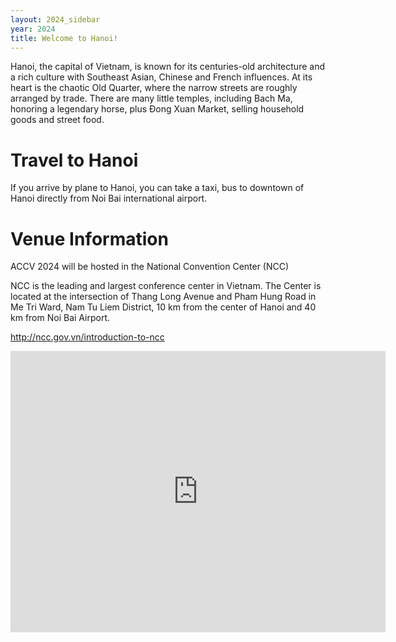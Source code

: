 ```yaml
---
layout: 2024_sidebar
year: 2024
title: Welcome to Hanoi!
---
```



Hanoi, the capital of Vietnam, is known for its centuries-old architecture and a rich culture with Southeast Asian, Chinese and French influences. At its heart is the chaotic Old Quarter, where the narrow streets are roughly arranged by trade. There are many little temples, including Bach Ma, honoring a legendary horse, plus Đong Xuan Market, selling household goods and street food.

# Travel to Hanoi

If you arrive by plane to Hanoi, you can take a taxi, bus to downtown of Hanoi directly from Noi Bai international airport.

# Venue Information

ACCV 2024 will be hosted in the National Convention Center (NCC)

NCC is the leading and largest conference center in Vietnam. The Center is located at the intersection of Thang Long Avenue and Pham Hung Road in Me Tri Ward, Nam Tu Liem District, 10 km from the center of Hanoi and 40 km from Noi Bai Airport.

http://ncc.gov.vn/introduction-to-ncc

<iframe src="https://www.google.com/maps/embed?pb=!1m18!1m12!1m3!1d3724.6730757905398!2d105.78502430993775!3d21.005738088489828!2m3!1f0!2f0!3f0!3m2!1i1024!2i768!4f13.1!3m3!1m2!1s0x3135acac08698957%3A0xcb92e58f7f3e275c!2sNational%20Convention%20Center!5e0!3m2!1sen!2ssg!4v1720420557236!5m2!1sen!2ssg" width="600" height="450" style="border:0;" allowfullscreen="" loading="lazy" referrerpolicy="no-referrer-when-downgrade"></iframe>
  
